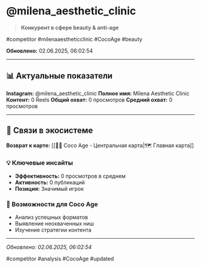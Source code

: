 # @milena_aesthetic_clinic

> **Конкурент в сфере beauty & anti-age**

#competitor #milenaaestheticclinic #CocoAge #beauty

**Обновлено:** 02.06.2025, 06:02:54

---

## 📊 Актуальные показатели

**Instagram:** @milena_aesthetic_clinic
**Полное имя:** Milena Aesthetic Clinic
**Контент:** 0 Reels
**Общий охват:** 0 просмотров
**Средний охват:** 0 просмотров

---

## 🔗 Связи в экосистеме

**Возврат к карте:** [[🥥✨ Coco Age - Центральная карта|🗺️ Главная карта]]

### 💡 Ключевые инсайты
- **Эффективность:** 0 просмотров в среднем
- **Активность:** 0 публикаций
- **Позиция:** Значимый игрок

### 🎯 Возможности для Coco Age
- Анализ успешных форматов
- Выявление неохваченных ниш
- Изучение стратегии контента

---

*Обновлено: 02.06.2025, 06:02:54*

#competitor #analysis #CocoAge #updated